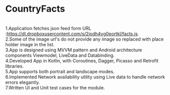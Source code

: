 # CountryFacts

<br/>1.Application fetches json feed form URL :https://dl.dropboxusercontent.com/s/2iodh4vg0eortkl/facts.js.
<br/>2.Some of the image url's do not provide any image so replaced with place holder image in the list.
<br/>3.App is designed using MVVM pattern and Android architecture components Viewmodel, LiveData and Databinding.
<br/>4.Developed App in Kotlin, with Coroutines, Dagger, Picasso and Retrofit libraries.
<br/>5.App supports both portrait and landscape modes.
<br/>6.Implemented Network availability utility using Live data to handle network errors elegantly.
<br/>7.Written UI and Unit test cases for the module.

